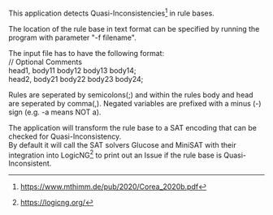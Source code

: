 This application detects Quasi-Inconsistencies[^1] in rule bases.

The location of the rule base in text format can be specified by running the program with parameter "-f filename".

The input file has to have the following format:<br>
// Optional Comments<br>
head1, body11 body12 body13 body14;<br>
head2, body21 body22 body23 body24;<br>

Rules are seperated by semicolons(;) and within the rules body and head are seperated by comma(,).
Negated variables are prefixed with a minus (-) sign (e.g. -a means NOT a).

The application will transform the rule base to a SAT encoding that can be checked for Quasi-Inconsistency.<br>
By default it will call the SAT solvers Glucose and MiniSAT with their integration into LogicNG[^2] to print out an Issue if the rule base is Quasi-Inconsistent.


[^1]: https://www.mthimm.de/pub/2020/Corea_2020b.pdf
[^2]: https://logicng.org/
